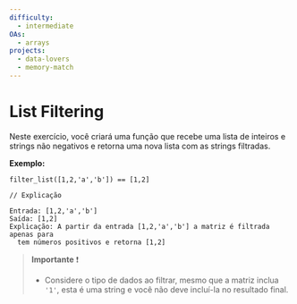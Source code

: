 ```yaml
---
difficulty:
  - intermediate
OAs:
  - arrays
projects:
  - data-lovers
  - memory-match
---
```


# List Filtering

Neste exercício, você criará uma função que recebe uma lista de inteiros e
strings não negativos e retorna uma nova lista com as strings filtradas.

__Exemplo:__

```JS
filter_list([1,2,'a','b']) == [1,2]

// Explicação

Entrada: [1,2,'a','b']
Saída: [1,2]
Explicação: A partir da entrada [1,2,'a','b'] a matriz é filtrada apenas para
  tem números positivos e retorna [1,2]
```

> __Importante__ ❗
>
> - Considere o tipo de dados ao filtrar, mesmo que a matriz inclua `'1'`, esta
> é uma string e você não deve incluí-la no resultado final.
